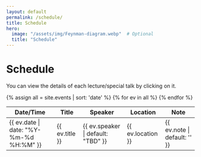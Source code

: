 ```yaml
---
layout: default
permalink: /schedule/
title: Schedule
hero:
  image: "/assets/img/Feynman-diagram.webp"  # Optional
  title: "Schedule"
---
```

# Schedule

You can view the details of each lecture/special talk by clicking on it.

<table>
<thead>
  <tr><th>Date/Time</th><th>Title</th><th>Speaker</th><th>Location</th><th>Note</th></tr>
</thead>
<tbody>
{% assign all = site.events | sort: 'date' %}
{% for ev in all %}
<tr onclick="location.href='{{ ev.url | relative_url }}'" style="cursor:pointer">
  <td>{{ ev.date | date: "%Y-%m-%d %H:%M" }}</td>
  <td>{{ ev.title }}</td>
  <td>{{ ev.speaker | default: "TBD" }}</td>
  <td>{{ ev.location }}</td><td>{{ ev.note | default: '' }}</td>
</tr>
{% endfor %}
</tbody>
</table>
